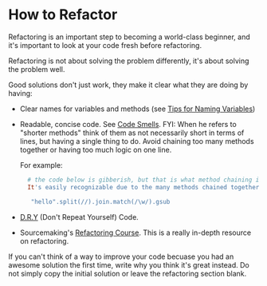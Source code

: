 # How to Refactor

Refactoring is an important step to becoming a world-class beginner, and it's important to look at your code fresh before refactoring. 

Refactoring is not about solving the problem differently, it's about solving the problem well. 

Good solutions don't just work, they make it clear what they are doing by having:

- Clear names for variables and methods (see [Tips for Naming Variables](https://web.archive.org/web/20131212155508/http://www.makinggoodsoftware.com/2009/05/04/71-tips-for-naming-variables/))

- Readable, concise code.
See [Code Smells](http://blog.codinghorror.com/code-smells/). FYI: When he refers to "shorter methods" think of them as not necessarily short in terms of lines, but having a single thing to do. Avoid chaining too many methods together or having too much logic on one line.

    For example:
    
    ```ruby
      # the code below is gibberish, but that is what method chaining is. 
      It's easily recognizable due to the many methods chained together by "."
    
       "hello".split(//).join.match(/\w/).gsub
    ```

- [D.R.Y](http://programmer.97things.oreilly.com/wiki/index.php/Don't_Repeat_Yourself) (Don't Repeat Yourself) Code.  
- Sourcemaking's [Refactoring Course](https://sourcemaking.com/refactoring). This is a really in-depth resource on refactoring. 



If you can't think of a way to improve your code becuase you had an awesome solution the first time, write why you think it's great instead. Do not simply copy the initial solution or leave the refactoring section blank.
